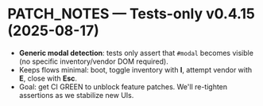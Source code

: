 # PATCH_NOTES — Tests-only v0.4.15 (2025-08-17)

- **Generic modal detection**: tests only assert that `#modal` becomes visible (no specific inventory/vendor DOM required).
- Keeps flows minimal: boot, toggle inventory with **I**, attempt vendor with **E**, close with **Esc**.
- Goal: get CI GREEN to unblock feature patches. We'll re-tighten assertions as we stabilize new UIs.
